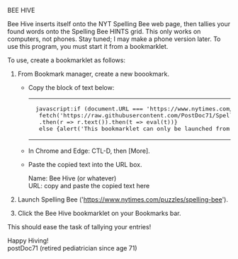 BEE HIVE

Bee Hive inserts itself onto the NYT Spelling Bee web page, then tallies your 
found words onto the Spelling Bee HINTS grid.  This only works on computers, not
phones.  Stay tuned; I may make a phone version later.
To use this program, you must start it from a bookmarklet.

To use, create a bookmarklet as follows:

1.  From Bookmark manager, create a new boookmark.	
	- Copy the block of text below:

        <dt><table id="bookmarklet"><tr><td><pre> javascript:if (document.URL === 'https://www.nytimes.com/puzzles/spelling-bee') {
        fetch('https://raw.githubusercontent.com/PostDoc71/SpellingBeeHelp/main/SpellingBoss.js')
        .then(r => r.text()).then(t => eval(t))}
        else {alert('This bookmarklet can only be launched from NYT Spelling Bee')} </pre><td></tr></table></dt>

	- In Chrome and Edge:  CTL-D, then [More].
	- Paste the copied text into the URL box.

		Name: Bee Hive (or whatever)<br>
		URL:  copy and paste the copied text here

2.  Launch Spelling Bee ('https://www.nytimes.com/puzzles/spelling-bee').

3.  Click the Bee Hive bookmarklet on your Bookmarks bar.

This should ease the task of tallying your entries!

Happy Hiving!<br>
postDoc71 (retired pediatrician since age 71)